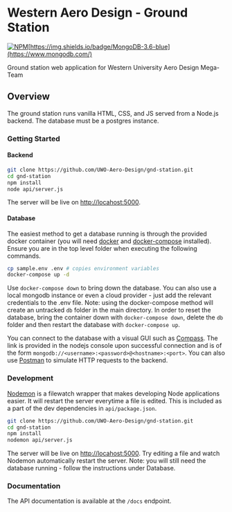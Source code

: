 # Western Aero Design - Ground Station

[![NPM](https://img.shields.io/npm/v/npm)](https://www.npmjs.com/)[https://img.shields.io/badge/MongoDB-3.6-blue](https://www.mongodb.com/)

Ground station web application for Western University Aero Design Mega-Team

## Overview
The ground station runs vanilla HTML, CSS, and JS served from a Node.js backend. The database must be a postgres instance.

### Getting Started

#### Backend

```sh
git clone https://github.com/UWO-Aero-Design/gnd-station.git
cd gnd-station
npm install
node api/server.js
```

The server will be live on [http://locahost:5000](http://locahost:5000).

#### Database
The easiest method to get a database running is through the provided docker container (you will need [docker](https://docs.docker.com/get-docker/) and [docker-compose](https://docs.docker.com/compose/install/) installed). Ensure you are in the top level folder when executing the following commands.
```sh
cp sample.env .env # copies environment variables
docker-compose up -d
```
Use `docker-compose down` to bring down the database. You can also use a local mongodb instance or even a cloud provider - just add the relevant credentials to the .env file. Note: using the docker-compose method will create an untracked `db` folder in the main directory. In order to reset the database, bring the container down with `docker-compose down`, delete the `db` folder and then restart the database with `docker-compose up`.

You can connect to the database with a visual GUI such as [Compass](https://www.mongodb.com/products/compass). The link is provided in the nodejs console upon successful connection and is of the form `mongodb://<username>:<password>@<hostname>:<port>`. You can also use [Postman](https://www.postman.com/) to simulate HTTP requests to the backend.

### Development

[Nodemon](https://www.npmjs.com/package/nodemon) is a filewatch wrapper that makes developing Node applications easier. It will restart the server everytime a file is edited. This is included as a part of the dev dependencies in `api/package.json`.

```sh
git clone https://github.com/UWO-Aero-Design/gnd-station.git
cd gnd-station
npm install
nodemon api/server.js
```

The server will be live on [http://locahost:5000](http://locahost:5000). Try editing a file and watch Nodemon automatically restart the server. Note: you will still need the database running - follow the instructions under Database.

### Documentation
The API documentation is available at the `/docs` endpoint.
